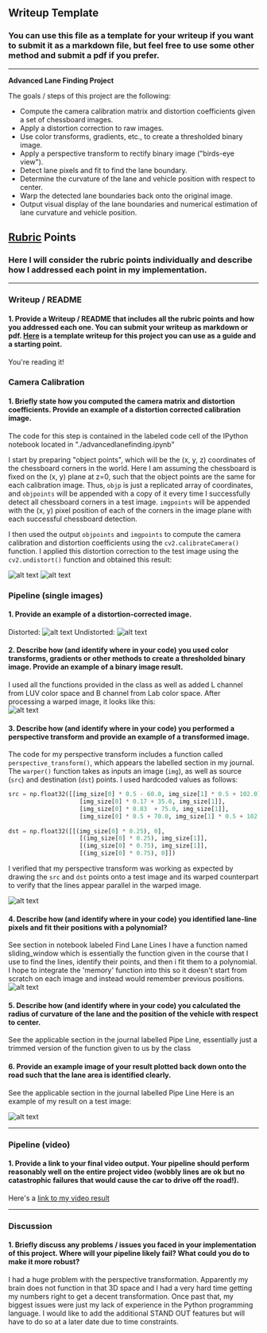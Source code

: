 ## Writeup Template

### You can use this file as a template for your writeup if you want to submit it as a markdown file, but feel free to use some other method and submit a pdf if you prefer.

---

**Advanced Lane Finding Project**

The goals / steps of this project are the following:

* Compute the camera calibration matrix and distortion coefficients given a set of chessboard images.
* Apply a distortion correction to raw images.
* Use color transforms, gradients, etc., to create a thresholded binary image.
* Apply a perspective transform to rectify binary image ("birds-eye view").
* Detect lane pixels and fit to find the lane boundary.
* Determine the curvature of the lane and vehicle position with respect to center.
* Warp the detected lane boundaries back onto the original image.
* Output visual display of the lane boundaries and numerical estimation of lane curvature and vehicle position.

[//]: # (Image References)

[image1]: ./examples/checker_distorted.png "Distorted"
[image2]: ./examples/checker_undistorted.png "Undistorted"
[image3]: ./examples/2.png "Binary Example"
[image4]: ./examples/with_lines.png "Warp Example"
[image5]: ./examples/lines_on_combined.png "Fit Visual"
[image6]: ./examples/complete.png "Output"
[image7]: ./examples/testimage_distorted.png "Distorted"
[image8]: ./examples/testimage_undistorted.png "Undistorted"
[video1]: ./project_video_output.mp4 "Video"

## [Rubric](https://review.udacity.com/#!/rubrics/571/view) Points

### Here I will consider the rubric points individually and describe how I addressed each point in my implementation.  

---

### Writeup / README

#### 1. Provide a Writeup / README that includes all the rubric points and how you addressed each one.  You can submit your writeup as markdown or pdf.  [Here](https://github.com/udacity/CarND-Advanced-Lane-Lines/blob/master/writeup_template.md) is a template writeup for this project you can use as a guide and a starting point.  

You're reading it!

### Camera Calibration

#### 1. Briefly state how you computed the camera matrix and distortion coefficients. Provide an example of a distortion corrected calibration image.

The code for this step is contained in the labeled code cell of the IPython notebook located in "./advancedlanefinding.ipynb"  

I start by preparing "object points", which will be the (x, y, z) coordinates of the chessboard corners in the world. Here I am assuming the chessboard is fixed on the (x, y) plane at z=0, such that the object points are the same for each calibration image.  Thus, `objp` is just a replicated array of coordinates, and `objpoints` will be appended with a copy of it every time I successfully detect all chessboard corners in a test image.  `imgpoints` will be appended with the (x, y) pixel position of each of the corners in the image plane with each successful chessboard detection.  

I then used the output `objpoints` and `imgpoints` to compute the camera calibration and distortion coefficients using the `cv2.calibrateCamera()` function.  I applied this distortion correction to the test image using the `cv2.undistort()` function and obtained this result: 

![alt text][image1]
![alt text][image2]

### Pipeline (single images)

#### 1. Provide an example of a distortion-corrected image.

Distorted:
![alt text][image7]
Undistorted:
![alt text][image8]

#### 2. Describe how (and identify where in your code) you used color transforms, gradients or other methods to create a thresholded binary image.  Provide an example of a binary image result.

I used all the functions provided in the class as well as added L channel from LUV color space and B channel from Lab color space. After processing a warped image, it looks like this:  
![alt text][image3]

#### 3. Describe how (and identify where in your code) you performed a perspective transform and provide an example of a transformed image.

The code for my perspective transform includes a function called `perspective_transform()`, which appears the labelled section in my journal.  The `warper()` function takes as inputs an image (`img`), as well as source (`src`) and destination (`dst`) points.  I used hardcoded values as follows:

```python
src = np.float32([[img_size[0] * 0.5 - 60.0, img_size[1] * 0.5 + 102.0],
                    [img_size[0] * 0.17 + 35.0, img_size[1]],
                    [img_size[0] * 0.83  + 75.0, img_size[1]],
                    [img_size[0] * 0.5 + 70.0, img_size[1] * 0.5 + 102.0]])
                    
dst = np.float32([[(img_size[0] * 0.25), 0],
                    [(img_size[0] * 0.25), img_size[1]],
                    [(img_size[0] * 0.75), img_size[1]],
                    [(img_size[0] * 0.75), 0]])
```


I verified that my perspective transform was working as expected by drawing the `src` and `dst` points onto a test image and its warped counterpart to verify that the lines appear parallel in the warped image.

![alt text][image4]

#### 4. Describe how (and identify where in your code) you identified lane-line pixels and fit their positions with a polynomial?
See section in notebook labeled Find Lane Lines
I have a function named sliding_window which is essentially the function given in the course that I use to find the lines, identify their points, and then i fit them to a polynomial. I hope to integrate the 'memory' function into this so it doesn't start from scratch on each image and instead would remember previous positions.
![alt text][image5]

#### 5. Describe how (and identify where in your code) you calculated the radius of curvature of the lane and the position of the vehicle with respect to center.

See the applicable section in the journal labelled Pipe Line, essentially just a trimmed version of the function given to us by the class


#### 6. Provide an example image of your result plotted back down onto the road such that the lane area is identified clearly.

See the applicable section in the journal labelled Pipe Line  Here is an example of my result on a test image:

![alt text][image6]

---

### Pipeline (video)

#### 1. Provide a link to your final video output.  Your pipeline should perform reasonably well on the entire project video (wobbly lines are ok but no catastrophic failures that would cause the car to drive off the road!).


Here's a [link to my video result](./project_video_output.mp4)

---

### Discussion

#### 1. Briefly discuss any problems / issues you faced in your implementation of this project.  Where will your pipeline likely fail?  What could you do to make it more robust?

I had a huge problem with the perspective transformation.  Apparently my brain does not function in that 3D space and I had a very hard time getting my numbers right to get a decent transformation.  Once past that, my biggest issues were just my lack of experience in the Python programming language.  I would like to add the additional STAND OUT features but will have to do so at a later date due to time constraints.